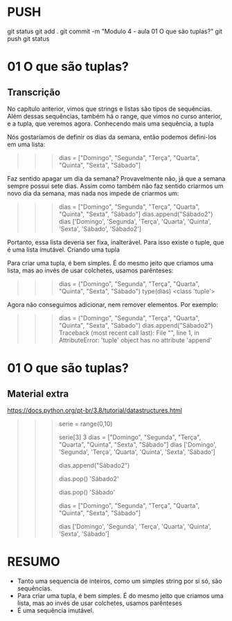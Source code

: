 
# ###################################################################################################################################################################
# ###################################################################################################################################################################
# PUSH

git status
git add .
git commit -m "Modulo 4 - aula 01 O que são tuplas?"
git push
git status


# ###################################################################################################################################################################
# ###################################################################################################################################################################
# 01 O que são tuplas?

## Transcrição

No capítulo anterior, vimos que strings e listas são tipos de sequências. Além dessas sequências, também há o range, que vimos no curso anterior, e a tupla, que veremos agora.
Conhecendo mais uma sequência, a tupla

Nós gostaríamos de definir os dias da semana, então podemos defini-los em uma lista:

>>> dias = ["Domingo", "Segunda", "Terça", "Quarta", "Quinta", "Sexta", "Sábado"]

Faz sentido apagar um dia da semana? Provavelmente não, já que a semana sempre possui sete dias. Assim como também não faz sentido criarmos um novo dia da semana, mas nada nos impede de criarmos um:

>>> dias = ["Domingo", "Segunda", "Terça", "Quarta", "Quinta", "Sexta", "Sábado"]
>>> dias.append("Sábado2")
>>> dias
['Domingo', 'Segunda', 'Terça', 'Quarta', 'Quinta', 'Sexta', 'Sábado', 'Sábado2']

Portanto, essa lista deveria ser fixa, inalterável. Para isso existe o tuple, que é uma lista imutável.
Criando uma tupla

Para criar uma tupla, é bem simples. É do mesmo jeito que criamos uma lista, mas ao invés de usar colchetes, usamos parênteses:

>>> dias = ("Domingo", "Segunda", "Terça", "Quarta", "Quinta", "Sexta", "Sábado")
>>> type(dias)
<class 'tuple'>

Agora não conseguimos adicionar, nem remover elementos. Por exemplo:

>>> dias = ("Domingo", "Segunda", "Terça", "Quarta", "Quinta", "Sexta", "Sábado")
>>> dias.append("Sábado2")
Traceback (most recent call last):
  File "<stdin>", line 1, in <module>
AttributeError: 'tuple' object has no attribute 'append'







# ###################################################################################################################################################################
# ###################################################################################################################################################################
# 01 O que são tuplas?

## Material extra

<https://docs.python.org/pt-br/3.8/tutorial/datastructures.html>


>>> serie = range(0,10)
>>>
>>>
>>> serie[3]
3
>>> dias = ["Domingo", "Segunda", "Terça", "Quarta", "Quinta", "Sexta", "Sábado"]
>>> dias
['Domingo', 'Segunda', 'Terça', 'Quarta', 'Quinta', 'Sexta', 'Sábado']
>>>
>>> dias.append("Sábado2")
>>>
>>> dias.pop()
'Sábado2'
>>>
>>> dias.pop()
'Sábado'
>>>
>>> dias = ["Domingo", "Segunda", "Terça", "Quarta", "Quinta", "Sexta", "Sábado"]
>>>
>>> dias
['Domingo', 'Segunda', 'Terça', 'Quarta', 'Quinta', 'Sexta', 'Sábado']
>>>







# ###################################################################################################################################################################
# ###################################################################################################################################################################
# RESUMO

- Tanto uma sequencia de inteiros, como um simples string por si só, são sequências.
- Para criar uma tupla, é bem simples. É do mesmo jeito que criamos uma lista, mas ao invés de usar colchetes, usamos parênteses
- É uma sequência imutável.